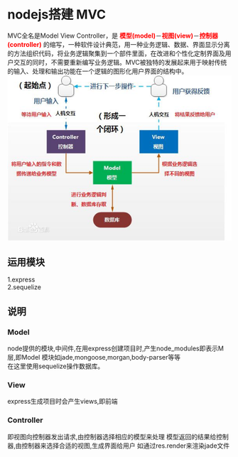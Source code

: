 # nodejs搭建 MVC  
MVC全名是Model View Controller，是 **<font color=red>模型(model)</font>**－**<font color=red>视图(view)</font>**－**<font color=red>控制器(controller)</font>** 的缩写，一种软件设计典范，用一种业务逻辑、数据、界面显示分离的方法组织代码，将业务逻辑聚集到一个部件里面，在改进和个性化定制界面及用户交互的同时，不需要重新编写业务逻辑。MVC被独特的发展起来用于映射传统的输入、处理和输出功能在一个逻辑的图形化用户界面的结构中。  
![mvc p](mvc.jpg)
## 运用模块
1.express  
2.sequelize
## 说明
### Model 
node提供的模块,中间件,在用express创建项目时,产生node_modules即表示M层,即Model
模块如jade,mongoose,morgan,body-parser等等   
在这里使用sequelize操作数据库。
### View 
express生成项目时会产生views,即前端
### Controller 
即视图向控制器发出请求,由控制器选择相应的模型来处理
模型返回的结果给控制器,由控制器来选择合适的视图,生成界面给用户
如通过res.render来渲染jade文件
